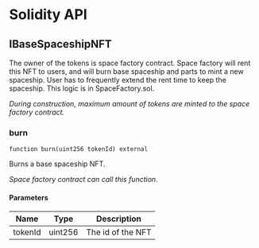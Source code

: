 # Solidity API

## IBaseSpaceshipNFT

The owner of the tokens is space factory contract.
Space factory will rent this NFT to users, and will burn base spaceship and parts to mint a new spaceship.
User has to frequently extend the rent time to keep the spaceship. This logic is in SpaceFactory.sol.

_During construction, maximum amount of tokens are minted to the space factory contract._

### burn

```solidity
function burn(uint256 tokenId) external
```

Burns a base spaceship NFT.

_Space factory contract can call this function._

#### Parameters

| Name | Type | Description |
| ---- | ---- | ----------- |
| tokenId | uint256 | The id of the NFT |

